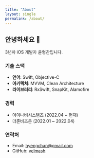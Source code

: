 ```yaml
---
title: "About"
layout: single
permalink: /about/
---
```


## 안녕하세요 👋

3년차 iOS 개발자 윤형찬입니다.

### 기술 스택
- **언어**: Swift, Objective-C
- **아키텍처**: MVVM, Clean Architecture
- **라이브러리**: RxSwift, SnapKit, Alamofire

### 경력
- 아이나비시스템즈 (2022.04 ~ 현재)
- 더존비즈온 (2022.01 ~ 2022.04)

### 연락처
- Email: hyengchan@gmail.com
- GitHub: [velmash](https://github.com/velmash)
